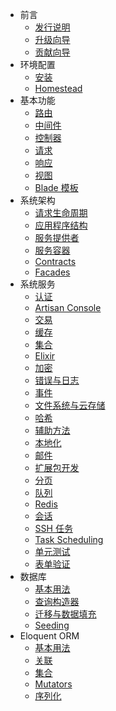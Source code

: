 - 前言
    - [发行说明](/docs/{{version}}/releases)
    - [升级向导](/docs/{{version}}/upgrade)
    - [贡献向导](/docs/{{version}}/contributions)
- 环境配置
    - [安装](/docs/{{version}}/installation)
    - [Homestead](/docs/{{version}}/homestead)
- 基本功能
    - [路由](/docs/{{version}}/routing)
    - [中间件](/docs/{{version}}/middleware)
    - [控制器](/docs/{{version}}/controllers)
    - [请求](/docs/{{version}}/requests)
    - [响应](/docs/{{version}}/responses)
    - [视图](/docs/{{version}}/views)
    - [Blade 模板](/docs/{{version}}/blade)
- 系统架构
	- [请求生命周期](/docs/{{version}}/lifecycle)
	- [应用程序结构](/docs/{{version}}/structure)
    - [服务提供者](/docs/{{version}}/providers)
    - [服务容器](/docs/{{version}}/container)
    - [Contracts](/docs/{{version}}/contracts)
    - [Facades](/docs/{{version}}/facades)
- 系统服务
    - [认证](/docs/{{version}}/authentication)
    - [Artisan Console](/docs/{{version}}/artisan)
    - [交易](/docs/{{version}}/billing)
    - [缓存](/docs/{{version}}/cache)
    - [集合](/docs/{{version}}/collections)
    - [Elixir](/docs/{{version}}/elixir)
    - [加密](/docs/{{version}}/encryption)
    - [错误与日志](/docs/{{version}}/errors)
    - [事件](/docs/{{version}}/events)
    - [文件系统与云存储](/docs/{{version}}/filesystem)
    - [哈希](/docs/{{version}}/hashing)
    - [辅助方法](/docs/{{version}}/helpers)
    - [本地化](/docs/{{version}}/localization)
    - [邮件](/docs/{{version}}/mail)
    - [扩展包开发](/docs/{{version}}/packages)
    - [分页](/docs/{{version}}/pagination)
    - [队列](/docs/{{version}}/queues)
    - [Redis](/docs/{{version}}/redis)
    - [会话](/docs/{{version}}/session)
    - [SSH 任务](/docs/{{version}}/envoy)
	- [Task Scheduling](/docs/{{version}}/scheduling)
    - [单元测试](/docs/{{version}}/testing)
    - [表单验证](/docs/{{version}}/validation)
- 数据库
    - [基本用法](/docs/{{version}}/database)
    - [查询构造器](/docs/{{version}}/queries)
    - [迁移与数据填充](/docs/{{version}}/migrations)
	- [Seeding](/docs/{{version}}/seeding)
- Eloquent ORM
     - [基本用法](/docs/{{version}}/eloquent)
     - [关联](/docs/{{version}}/eloquent-relationships)
     - [集合](/docs/{{version}}/eloquent-collections)
     - [Mutators](/docs/{{version}}/eloquent-mutators)
     - [序列化](/docs/{{version}}/eloquent-serialization)
